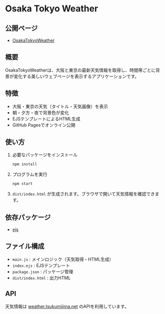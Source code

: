
# Osaka Tokyo Weather

## 公開ページ

- [OsakaTokyoWeather](https://e1q23079.github.io/OsakaTokyoWeather/)

## 概要

OsakaTokyoWeatherは、大阪と東京の最新天気情報を取得し、時間帯ごとに背景が変化する美しいウェブページを表示するアプリケーションです。

## 特徴

- 大阪・東京の天気（タイトル・天気画像）を表示
- 朝・夕方・夜で背景色が変化
- EJSテンプレートによるHTML生成
- GitHub Pagesでオンライン公開

## 使い方

1. 必要なパッケージをインストール

    ```bash
    npm install
    ```

2. プログラムを実行

    ```bash
    npm start
    ```

3. `dist/index.html` が生成されます。ブラウザで開いて天気情報を確認できます。

## 依存パッケージ

- [ejs](https://www.npmjs.com/package/ejs)

## ファイル構成

- `main.js` : メインロジック（天気取得・HTML生成）
- `index.ejs` : EJSテンプレート
- `package.json` : パッケージ管理
- `dist/index.html` : 出力HTML

## API

天気情報は [weather.tsukumijima.net](https://weather.tsukumijima.net/) のAPIを利用しています。
